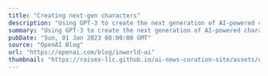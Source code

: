 ```yaml
---
title: "Creating next-gen characters"
description: "Using GPT-3 to create the next generation of AI-powered characters."
summary: "Using GPT-3 to create the next generation of AI-powered characters."
pubDate: "Sun, 01 Jan 2023 08:00:00 GMT"
source: "OpenAI Blog"
url: "https://openai.com/blog/inworld-ai"
thumbnail: "https://raisex-llc.github.io/ai-news-curation-site/assets/openai_logo.png"
---
```


